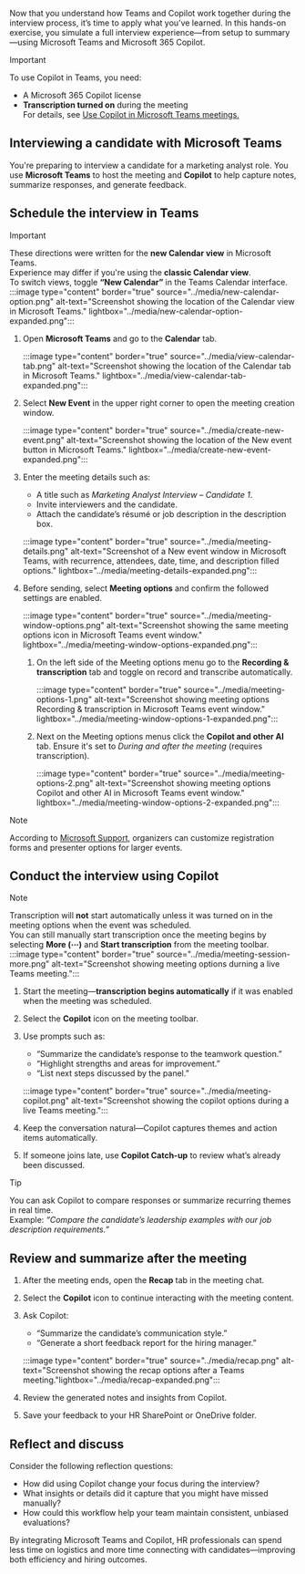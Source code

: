 Now that you understand how Teams and Copilot work together during the interview process, it’s time to apply what you’ve learned. In this hands-on exercise, you simulate a full interview experience—from setup to summary—using Microsoft Teams and Microsoft 365 Copilot.

> [!IMPORTANT]  
> To use Copilot in Teams, you need:  
> - A Microsoft 365 Copilot license  
> - **Transcription turned on** during the meeting  
> For details, see [Use Copilot in Microsoft Teams meetings.](https://support.microsoft.com/office/use-copilot-in-microsoft-teams-meetings-0bf9dd3c-96f7-44e2-8bb8-790bedf066b1)

## Interviewing a candidate with Microsoft Teams

You're preparing to interview a candidate for a marketing analyst role. You use **Microsoft Teams** to host the meeting and **Copilot** to help capture notes, summarize responses, and generate feedback.

## Schedule the interview in Teams

> [!IMPORTANT]
> These directions were written for the **new Calendar view** in Microsoft Teams.  
> Experience may differ if you're using the **classic Calendar view**.  
> To switch views, toggle **“New Calendar”** in the Teams Calendar interface.
>    :::image type="content" border="true" source="../media/new-calendar-option.png" alt-text="Screenshot showing the location of the Calendar view in Microsoft Teams." lightbox="../media/new-calendar-option-expanded.png":::

1. Open **Microsoft Teams** and go to the **Calendar** tab.

   :::image type="content" border="true" source="../media/view-calendar-tab.png" alt-text="Screenshot showing the location of the Calendar tab in Microsoft Teams." lightbox="../media/view-calendar-tab-expanded.png":::

1. Select **New Event** in the upper right corner to open the meeting creation window.

   :::image type="content" border="true" source="../media/create-new-event.png" alt-text="Screenshot showing the location of the New event button in Microsoft Teams." lightbox="../media/create-new-event-expanded.png":::

1. Enter the meeting details such as:
   - A title such as *Marketing Analyst Interview – Candidate 1*.  
   - Invite interviewers and the candidate.  
   - Attach the candidate’s résumé or job description in the description box.  
 
   :::image type="content" border="true" source="../media/meeting-details.png" alt-text="Screenshot of a New event window in Microsoft Teams, with recurrence, attendees, date, time, and description filled options." lightbox="../media/meeting-details-expanded.png":::

1. Before sending, select **Meeting options** and confirm the followed settings are enabled. 
 
   :::image type="content" border="true" source="../media/meeting-window-options.png" alt-text="Screenshot showing the same meeting options icon in Microsoft Teams event window." lightbox="../media/meeting-window-options-expanded.png":::

   1. On the left side of the Meeting options menu go to the **Recording & transcription** tab and toggle on record and transcribe automatically.

      :::image type="content" border="true" source="../media/meeting-options-1.png" alt-text="Screenshot showing meeting options Recording & transcription in Microsoft Teams event window." lightbox="../media/meeting-window-options-1-expanded.png":::
   
   1. Next on the Meeting options menus click the **Copilot and other AI** tab. Ensure it's set to *During and after the meeting* (requires transcription).
   
      :::image type="content" border="true" source="../media/meeting-options-2.png" alt-text="Screenshot showing meeting options Copilot and other AI in Microsoft Teams event window." lightbox="../media/meeting-window-options-2-expanded.png":::

> [!NOTE]
> According to [Microsoft Support](https://support.microsoft.com/office/schedule-a-webinar-10b2e2a2-c6e7-4905-9c2d-648e26c957ea), organizers can customize registration forms and presenter options for larger events.

## Conduct the interview using Copilot

> [!NOTE]
> Transcription will **not** start automatically unless it was turned on in the meeting options when the event was scheduled.  
> You can still manually start transcription once the meeting begins by selecting **More (⋯)** and **Start transcription** from the meeting toolbar.
> :::image type="content" border="true" source="../media/meeting-session-more.png" alt-text="Screenshot showing meeting options durning a live Teams meeting.":::

1. Start the meeting—**transcription begins automatically** if it was enabled when the meeting was scheduled.

1. Select the **Copilot** icon on the meeting toolbar.  
1. Use prompts such as:  
   - “Summarize the candidate’s response to the teamwork question.”  
   - “Highlight strengths and areas for improvement.”  
   - “List next steps discussed by the panel.”

   :::image type="content" border="true" source="../media/meeting-copilot.png" alt-text="Screenshot showing the copilot options during a live Teams meeting.":::
 
1. Keep the conversation natural—Copilot captures themes and action items automatically.  
1. If someone joins late, use **Copilot Catch-up** to review what’s already been discussed.

> [!TIP]
> You can ask Copilot to compare responses or summarize recurring themes in real time.  
> Example: *“Compare the candidate’s leadership examples with our job description requirements.”*

## Review and summarize after the meeting

1. After the meeting ends, open the **Recap** tab in the meeting chat.
  
1. Select the **Copilot** icon to continue interacting with the meeting content.  
1. Ask Copilot:  
   - “Summarize the candidate’s communication style.”  
   - “Generate a short feedback report for the hiring manager.”  

   :::image type="content" border="true" source="../media/recap.png" alt-text="Screenshot showing the recap options after a Teams meeting."lightbox="../media/recap-expanded.png":::
 
1. Review the generated notes and insights from Copilot.  
1. Save your feedback to your HR SharePoint or OneDrive folder.

## Reflect and discuss

Consider the following reflection questions:

- How did using Copilot change your focus during the interview?  
- What insights or details did it capture that you might have missed manually?  
- How could this workflow help your team maintain consistent, unbiased evaluations?

By integrating Microsoft Teams and Copilot, HR professionals can spend less time on logistics and more time connecting with candidates—improving both efficiency and hiring outcomes.